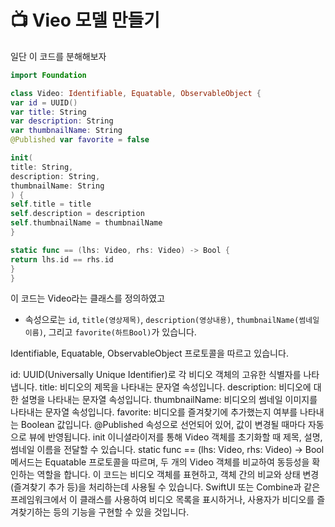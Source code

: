#  📺 Vieo 모델 만들기
일단 이 코드를 분해해보자


```swift
import Foundation

class Video: Identifiable, Equatable, ObservableObject {
var id = UUID()
var title: String
var description: String
var thumbnailName: String
@Published var favorite = false

init(
title: String,
description: String,
thumbnailName: String
) {
self.title = title
self.description = description
self.thumbnailName = thumbnailName
}

static func == (lhs: Video, rhs: Video) -> Bool {
return lhs.id == rhs.id
}
}
```


이 코드는 Video라는 클래스를 정의하였고
- 속성으로는 `id`, `title(영상제목)`, `description(영상내용)`, `thumbnailName(썸네일이름)`, 그리고 `favorite(하트Bool)`가 있습니다.


Identifiable, Equatable, ObservableObject 프로토콜을 따르고 있습니다.

id: UUID(Universally Unique Identifier)로 각 비디오 객체의 고유한 식별자를 나타냅니다.
title: 비디오의 제목을 나타내는 문자열 속성입니다.
description: 비디오에 대한 설명을 나타내는 문자열 속성입니다.
thumbnailName: 비디오의 썸네일 이미지를 나타내는 문자열 속성입니다.
favorite: 비디오를 즐겨찾기에 추가했는지 여부를 나타내는 Boolean 값입니다. @Published 속성으로 선언되어 있어, 값이 변경될 때마다 자동으로 뷰에 반영됩니다.
init 이니셜라이저를 통해 Video 객체를 초기화할 때 제목, 설명, 썸네일 이름을 전달할 수 있습니다.
static func == (lhs: Video, rhs: Video) -> Bool 메서드는 Equatable 프로토콜을 따르며, 두 개의 Video 객체를 비교하여 동등성을 확인하는 역할을 합니다.
이 코드는 비디오 객체를 표현하고, 객체 간의 비교와 상태 변경(즐겨찾기 추가 등)을 처리하는데 사용될 수 있습니다. SwiftUI 또는 Combine과 같은 프레임워크에서 이 클래스를 사용하여 비디오 목록을 표시하거나, 사용자가 비디오를 즐겨찾기하는 등의 기능을 구현할 수 있을 것입니다.
